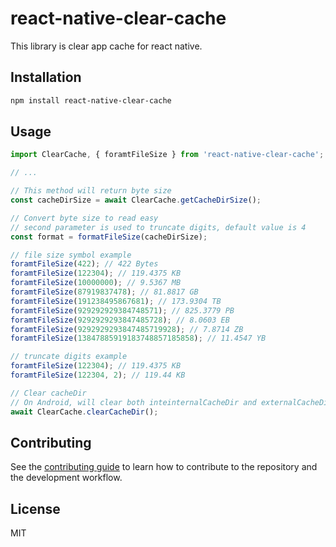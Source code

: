 # react-native-clear-cache

This library is clear app cache for react native.

## Installation

```sh
npm install react-native-clear-cache
```

## Usage

```js
import ClearCache, { foramtFileSize } from 'react-native-clear-cache';

// ...

// This method will return byte size
const cacheDirSize = await ClearCache.getCacheDirSize();

// Convert byte size to read easy
// second parameter is used to truncate digits, default value is 4
const format = formatFileSize(cacheDirSize);

// file size symbol example
foramtFileSize(422); // 422 Bytes
foramtFileSize(122304); // 119.4375 KB
foramtFileSize(10000000); // 9.5367 MB
foramtFileSize(87919837478); // 81.8817 GB
foramtFileSize(191238495867681); // 173.9304 TB
foramtFileSize(929292929384748571); // 825.3779 PB
foramtFileSize(9292929293847485728); // 8.0603 EB
foramtFileSize(9292929293847485719928); // 7.8714 ZB
foramtFileSize(13847885919183748857185858); // 11.4547 YB

// truncate digits example
foramtFileSize(122304); // 119.4375 KB
foramtFileSize(122304, 2); // 119.44 KB

// Clear cacheDir
// On Android, will clear both inteinternalCacheDir and externalCacheDir
await ClearCache.clearCacheDir();
```

## Contributing

See the [contributing guide](CONTRIBUTING.md) to learn how to contribute to the repository and the development workflow.

## License

MIT
